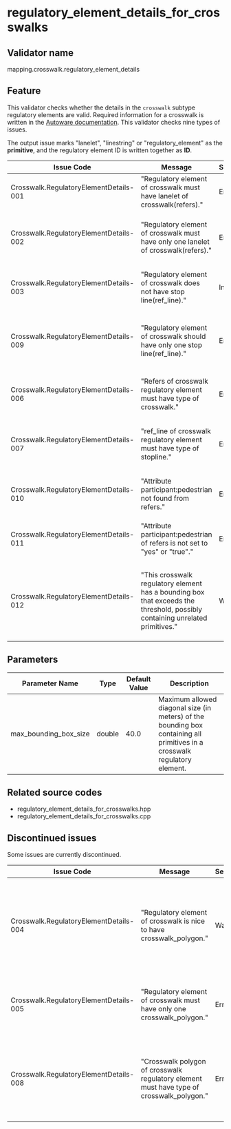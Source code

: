 # regulatory_element_details_for_crosswalks

## Validator name

mapping.crosswalk.regulatory_element_details

## Feature

This validator checks whether the details in the `crosswalk` subtype regulatory elements are valid.
Required information for a crosswalk is written in the [Autoware documentation](https://autowarefoundation.github.io/autoware-documentation/main/design/autoware-architecture/map/map-requirements/vector-map-requirements-overview/category_crosswalk/#vm-05-01-crosswalks-across-the-road).
This validator checks nine types of issues.

The output issue marks "lanelet", "linestring" or "regulatory_element" as the **primitive**, and the regulatory element ID is written together as **ID**.

| Issue Code                             | Message                                                                                                                      | Severity | Primitive          | Description                                                                                                                              | Approach                                                                                                                                                                           |
| -------------------------------------- | ---------------------------------------------------------------------------------------------------------------------------- | -------- | ------------------ | ---------------------------------------------------------------------------------------------------------------------------------------- | ---------------------------------------------------------------------------------------------------------------------------------------------------------------------------------- |
| Crosswalk.RegulatoryElementDetails-001 | "Regulatory element of crosswalk must have lanelet of crosswalk(refers)."                                                    | Error    | regulatory element | There is a `crosswalk` subtype regulatory element that has no `refers`es.                                                                | Write `refers` referring to a `crosswalk` subtype lanelet in the regulatory element                                                                                                |
| Crosswalk.RegulatoryElementDetails-002 | "Regulatory element of crosswalk must have only one lanelet of crosswalk(refers)."                                           | Error    | regulatory element | There is a `crosswalk` subtype regulatory element that has multiple `refers`es.                                                          | A `crosswalk` subtype regulatory element can have only one `refers`. Remove the `refers` that is not a crosswalk lanelet.                                                          |
| Crosswalk.RegulatoryElementDetails-003 | "Regulatory element of crosswalk does not have stop line(ref_line)."                                                         | Info     | regulatory element | There is a `crosswalk` subtype regulatory element that has no `ref_line`s                                                                | Generally, there should be a stop line for the crosswalk. Be sure that the stop line exists or doesn't.                                                                            |
| Crosswalk.RegulatoryElementDetails-009 | "Regulatory element of crosswalk should have only one stop line(ref_line)."                                                  | Error    | regulatory element | There is a `crosswalk` subtype regulatory element that has multiple `ref_line`s which should be only one.                                | Remove other `ref_lines` and create regulatory elements that refers to the same `crosswalk subtype` lanelet for each stop line.                                                    |
| Crosswalk.RegulatoryElementDetails-006 | "Refers of crosswalk regulatory element must have type of crosswalk."                                                        | Error    | lanelet            | There is a `crosswalk` subtype regulatory element whose `refers` is not a `crosswalk` subtype lanelet.                                   | Check that the `refers` is a `crosswalk` subtype lanelet                                                                                                                           |
| Crosswalk.RegulatoryElementDetails-007 | "ref_line of crosswalk regulatory element must have type of stopline."                                                       | Error    | linestring         | There is a `crosswalk` subtype regulatory element whose `ref_line` is not a `stop_line` type linestring.                                 | Check that the `ref_line` is a `stop_line` type linestring                                                                                                                         |
| Crosswalk.RegulatoryElementDetails-010 | "Attribute participant:pedestrian not found from refers."                                                                    | Error    | lanelet            | The `refers` lanelet (crosswalk lanelet) doesn't have an attribute `participant:pedestrian`.                                             | Add the attribute `participant:pedestrian` to the lanelet and set the value to `yes` or `true`.                                                                                    |
| Crosswalk.RegulatoryElementDetails-011 | "Attribute participant:pedestrian of refers is not set to "yes" or "true"."                                                  | Error    | lanelet            | The attribute `participant:pedestrian` of the `refers` lanelet (crosswalk lanelet) is not set to `yes` or `true`.                        | Set the attribute `participant:pedestrian` of the crosswalk lanelet to `yes` or `true`.                                                                                            |
| Crosswalk.RegulatoryElementDetails-012 | "This crosswalk regulatory element has a bounding box that exceeds the threshold, possibly containing unrelated primitives." | Warning  | regulatory element | The bounding box of all primitives in the regulatory element exceeds the configured threshold, indicating possible unrelated primitives. | Review the regulatory element to ensure all referenced primitives (refers, ref_lines, crosswalk_polygons) are actually related to this crosswalk. Remove any unrelated primitives. |

## Parameters

| Parameter Name        | Type   | Default Value | Description                                                                                                                |
| --------------------- | ------ | ------------- | -------------------------------------------------------------------------------------------------------------------------- |
| max_bounding_box_size | double | 40.0          | Maximum allowed diagonal size (in meters) of the bounding box containing all primitives in a crosswalk regulatory element. |

## Related source codes

- regulatory_element_details_for_crosswalks.hpp
- regulatory_element_details_for_crosswalks.cpp

## Discontinued issues

Some issues are currently discontinued.

| Issue Code                             | Message                                                                                  | Severity | Primitive          | Description                                                                                                                                       | Approach                                                                                                                                                                  |
| -------------------------------------- | ---------------------------------------------------------------------------------------- | -------- | ------------------ | ------------------------------------------------------------------------------------------------------------------------------------------------- | ------------------------------------------------------------------------------------------------------------------------------------------------------------------------- |
| Crosswalk.RegulatoryElementDetails-004 | "Regulatory element of crosswalk is nice to have crosswalk_polygon."                     | Warning  | regulatory element | There is a `crosswalk` subtype regulatory element that has no `crosswalk_polygon`s. (Removed in version 1.1.0)                                    | It is recommended to surround a crosswalk with a `crosswalk_polygon`. Create one and add a `crosswalk_polygon` role member to the regulatory element with the polygon ID. |
| Crosswalk.RegulatoryElementDetails-005 | "Regulatory element of crosswalk must have only one crosswalk_polygon."                  | Error    | regulatory element | There is a `crosswalk` subtype regulatory element that has multiple `crosswalk_polygon`s. (Removed in version 1.1.0)                              | Only one `crosswalk_polygon` is allowed per crosswalk. Remove the unnecessary ones.                                                                                       |
| Crosswalk.RegulatoryElementDetails-008 | "Crosswalk polygon of crosswalk regulatory element must have type of crosswalk_polygon." | Error    | polygon            | There is a `crosswalk` subtype regulatory element whose `crosswalk_polygon` is not a `crosswalk_polygon` type polygon. (Removed in version 1.1.0) | Check that the `crosswalk_polygon` mentioned in the regulatory element refers to a `crosswalk_polygon` type area.                                                         |
